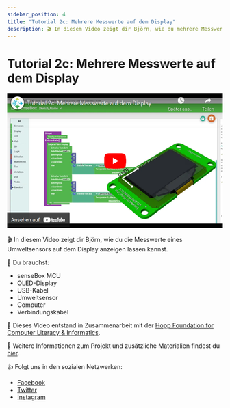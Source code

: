 ```yaml
---
sidebar_position: 4
title: "Tutorial 2c: Mehrere Messwerte auf dem Display"
description: 🎬 In diesem Video zeigt dir Björn, wie du mehrere Messwerte gleichzeitig auf dem Display anzeigen lassen kannst.
---
```

# Tutorial 2c: Mehrere Messwerte auf dem Display

[![](../../static/img/tutorials/display-values-multiple/Bildschirmfoto%20vom%202022-09-08%2012-34-05.png)](https://youtu.be/rkhnJq19l2A)

🎬 In diesem Video zeigt dir Björn, wie du die Messwerte eines Umweltsensors auf dem Display anzeigen lassen kannst.

🧰 Du brauchst:
- senseBox MCU
- OLED-Display
- USB-Kabel
- Umweltsensor
- Computer
- Verbindungskabel

🎥 Dieses Video entstand in Zusammenarbeit mit der [Hopp Foundation for Computer Literacy & Informatics](https://www.hopp-foundation.de/).

 🔎 Weitere Informationen zum Projekt und zusätzliche Materialien findest du [hier](https://www.sensebox.de).

👍 Folgt uns in den sozialen Netzwerken:

- [Facebook](https://www.facebook.com/sensebox.de)
- [Twitter](https://twitter.com/sensebox_de)
- [Instagram](https://www.instagram.com/sensebox_de)
